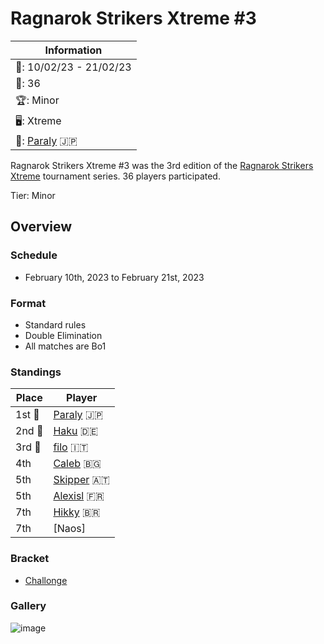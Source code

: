 # Ragnarok Strikers Xtreme #3

|Information|
|-|
|:calendar:: 10/02/23 - 21/02/23|
|:busts_in_silhouette:: 36|
|:trophy:: Minor|
|:desktop_computer:: Xtreme|
|:1st_place_medal:: [Paraly](../../players/japanese/paraly.md) :jp:|

Ragnarok Strikers Xtreme #3 was the 3rd edition of the [Ragnarok Strikers Xtreme](ragnaxmain.md) tournament series.
36 players participated.

Tier: Minor

## Overview

### Schedule
- February 10th, 2023 to February 21st, 2023

### Format
- Standard rules
- Double Elimination
- All matches are Bo1

### Standings

|Place|Player|
|-|-|
|1st :1st_place_medal:|[Paraly](../../players/japanese/paraly.md) :jp:|
|2nd :2nd_place_medal:|[Haku](../../players/german/haku.md) :de:|
|3rd :3rd_place_medal:|[filo](../../players/italian/filo.md) :it:|
|4th|[Caleb](../../players/bulgarian/caleb.md) :bulgaria:|
|5th|[Skipper](../../players/austrian/skipper.md) :austria:|
|5th|[Alexisl](../../players/french/alexisl.md) :fr:|
|7th|[Hikky](../../players/brazilian/hikky.md) :brazil:|
|7th|[Naos]|

### Bracket
- [Challonge](https://challonge.com/6cpcd1md)

### Gallery

![image](https://github.com/inabikarilibrary/inalib/assets/110833255/1bf454f1-5605-4eed-87c2-b0c2e3ea307f)
